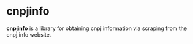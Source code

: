 # cnpjinfo

**cnpjinfo** is a library for obtaining cnpj information via scraping from the cnpj.info website.